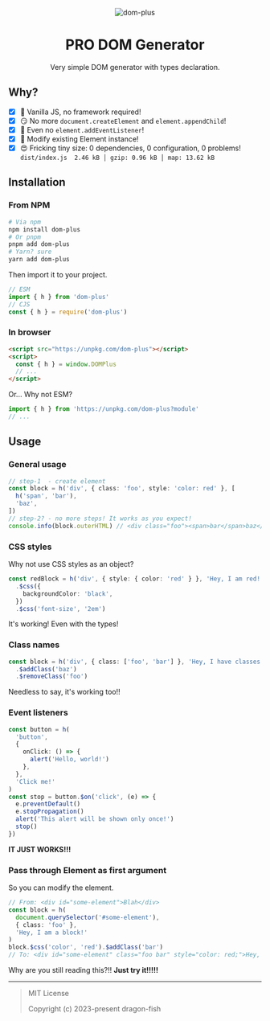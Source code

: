 <div align="center">

![dom-plus](https://socialify.git.ci/dragon-fish/dom-plus/image?description=1&font=Inter&forks=1&issues=1&language=1&name=1&pulls=1&stargazers=1&theme=Auto)

# PRO DOM Generator

Very simple DOM generator with types declaration.

</div>

## Why?

- [x] 🤯 Vanilla JS, no framework required!
- [x] 😏 No more `document.createElement` and `element.appendChild`!
- [x] 🤫 Even no `element.addEventListener`!
- [x] 🤩 Modify existing Element instance!
- [x] 😍 Fricking tiny size: 0 dependencies, 0 configuration, 0 problems! `dist/index.js  2.46 kB │ gzip: 0.96 kB │ map: 13.62 kB`

## Installation

### From NPM

```sh
# Via npm
npm install dom-plus
# Or pnpm
pnpm add dom-plus
# Yarn? sure
yarn add dom-plus
```

Then import it to your project.

```ts
// ESM
import { h } from 'dom-plus'
// CJS
const { h } = require('dom-plus')
```

### In browser

```html
<script src="https://unpkg.com/dom-plus"></script>
<script>
  const { h } = window.DOMPlus
  // ...
</script>
```

Or... Why not ESM?

```ts
import { h } from 'https://unpkg.com/dom-plus?module'
// ...
```

## Usage

### General usage

```ts
// step-1  - create element
const block = h('div', { class: 'foo', style: 'color: red' }, [
  h('span', 'bar'),
  'baz',
])
// step-2? - no more steps! It works as you expect!
console.info(block.outerHTML) // <div class="foo"><span>bar</span>baz</div>
```

### CSS styles

Why not use CSS styles as an object?

```ts
const redBlock = h('div', { style: { color: 'red' } }, 'Hey, I am red!')
  .$css({
    backgroundColor: 'black',
  })
  .$css('font-size', '2em')
```

It's working! Even with the types!

### Class names

```ts
const block = h('div', { class: ['foo', 'bar'] }, 'Hey, I have classes!')
  .$addClass('baz')
  .$removeClass('foo')
```

Needless to say, it's working too!!

### Event listeners

```ts
const button = h(
  'button',
  {
    onClick: () => {
      alert('Hello, world!')
    },
  },
  'Click me!'
)
const stop = button.$on('click', (e) => {
  e.preventDefault()
  e.stopPropagation()
  alert('This alert will be shown only once!')
  stop()
})
```

**IT JUST WORKS!!!**

### Pass through Element as first argument

So you can modify the element.

```ts
// From: <div id="some-element">Blah</div>
const block = h(
  document.querySelector('#some-element'),
  { class: 'foo' },
  'Hey, I am a block!'
)
block.$css('color', 'red').$addClass('bar')
// To: <div id="some-element" class="foo bar" style="color: red;">Hey, I am a block!</div>
```

Why are you still reading this?!! **Just try it!!!!!**

---

> MIT License
>
> Copyright (c) 2023-present dragon-fish
